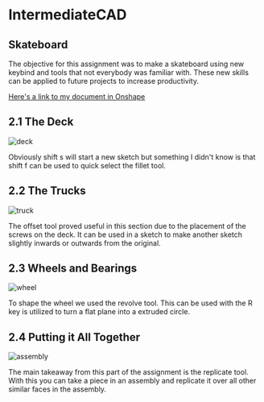 # IntermediateCAD

## Skateboard

The objective for this assignment was to make a skateboard using new keybind and tools that not everybody was familiar with. These new skills can be applied to future projects to increase productivity.

[Here's a link to my document in Onshape]()

## 2.1 The Deck

![deck](https://user-images.githubusercontent.com/71342179/137741834-d2141ce5-3952-41a0-80dd-1ca510058268.png)

Obviously shift s will start a new sketch but something I didn't know is that shift f can be used to quick select the fillet tool.

## 2.2 The Trucks

![truck](https://user-images.githubusercontent.com/71342179/137741709-c0cbabcf-653d-4f3a-9fc9-f7337655376d.png)

The offset tool proved useful in this section due to the placement of the screws on the deck. It can be used in a sketch to make another sketch slightly inwards or outwards from the original.

## 2.3 Wheels and Bearings

![wheel](https://user-images.githubusercontent.com/71342179/137742122-beb68cdf-f435-4dc8-9b56-201c2b09041d.png)

To shape the wheel we used the revolve tool. This can be used with the R key is utilized to turn a flat plane into a extruded circle.

## 2.4 Putting it All Together

![assembly](https://user-images.githubusercontent.com/71342179/137741855-e42fa6ad-c84a-485a-ba65-5262fb1df62f.png)

The main takeaway from this part of the assignment is the replicate tool. With this you can take a piece in an assembly and replicate it over all other similar faces in the assembly.


